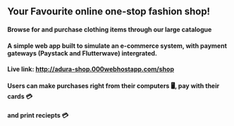 

## Your Favourite online one-stop fashion shop!

#### Browse for and purchase clothing items through our large catalogue
#### A simple web app built to simulate an e-commerce system, with payment gateways (Paystack and Flutterwave) intergrated. 
#### Live link: http://adura-shop.000webhostapp.com/shop

#### Users can make purchases right from their computers :desktop_computer:, pay with their cards :credit_card:
#### and print reciepts :credit_card:




